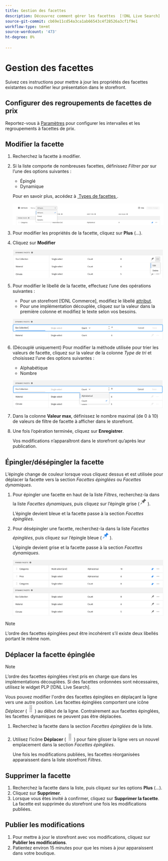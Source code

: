 ```yaml
---
title: Gestion des facettes
description: Découvrez comment gérer les facettes  [!DNL Live Search] .
source-git-commit: cb69e11cd54a3ca1ab66543c4f28526a3cf1f9e1
workflow-type: tm+mt
source-wordcount: '473'
ht-degree: 0%

---
```


# Gestion des facettes

Suivez ces instructions pour mettre à jour les propriétés des facettes existantes ou modifier leur présentation dans le storefront.

## Configurer des regroupements de facettes de prix

Reportez-vous à [Paramètres](settings.md) pour configurer les intervalles et les regroupements à facettes de prix.

## Modifier la facette

1. Recherchez la facette à modifier.
1. Si la liste comporte de nombreuses facettes, définissez *Filtrer par* sur l’une des options suivantes :

   * Épinglé
   * Dynamique

   Pour en savoir plus, accédez à [&#x200B; Types de facettes &#x200B;](facets-type.md).

   ![Filtrer les facettes](assets/facets-filter-by-cropped.png)

1. Pour modifier les propriétés de la facette, cliquez sur **Plus** (...).
1. Cliquez sur **Modifier**

   ![Modifier les options](assets/facet-edit-menu.png)

1. Pour modifier le libellé de la facette, effectuez l’une des opérations suivantes :

   * Pour un storefront [!DNL Commerce], modifiez le libellé [attribut](https://experienceleague.adobe.com/docs/commerce-admin/catalog/product-attributes/product-attributes.html?lang=fr).
   * Pour une implémentation découplée, cliquez sur la valeur dans la première colonne et modifiez le texte selon vos besoins.

   ![Modifier le libellé](assets/facet-edit-label.png)

1. (Découplé uniquement) Pour modifier la méthode utilisée pour trier les valeurs de facette, cliquez sur la valeur de la colonne *Type de tri* et choisissez l’une des options suivantes :

   * Alphabétique
   * Nombre

   ![Modifier le nombre](assets/facets-edit-count.png)

1. Dans la colonne **Valeur max**, définissez le nombre maximal (de 0 à 10) de valeurs de filtre de facette à afficher dans le storefront.
1. Une fois l’opération terminée, cliquez sur **Enregistrer**.

   Vos modifications n’apparaîtront dans le storefront qu’après leur publication.

## Épingler/désépingler la facette

L’épingle change de couleur lorsque vous cliquez dessus et est utilisée pour déplacer la facette vers la section *Facettes épinglées* ou *Facettes dynamiques*.

1. Pour épingler une facette en haut de la liste *Filtres*, recherchez-la dans la liste *Facettes dynamiques*, puis cliquez sur l’épingle grise (![Sélecteur d’épingle](assets/btn-pin-gray.png)).

   L’épingle devient bleue et la facette passe à la section *Facettes épinglées*.

1. Pour désépingler une facette, recherchez-la dans la liste *Facettes épinglées*, puis cliquez sur l’épingle bleue (![sélecteur d’épingle](assets/btn-pin-blue.png)).

   L’épingle devient grise et la facette passe à la section *Facettes dynamiques*.

   ![Facettes épinglées et dynamiques](assets/facets-pinned-unpinned.png)

>[!NOTE]
>
>L’ordre des facettes épinglées peut être incohérent s’il existe deux libellés portant le même nom.

## Déplacer la facette épinglée

>[!NOTE]
>
>L’ordre des facettes épinglées n’est pris en charge que dans les implémentations découplées. Si des facettes ordonnées sont nécessaires, utilisez le widget PLP [!DNL Live Search].

Vous pouvez modifier l&#39;ordre des facettes épinglées en déplaçant la ligne vers une autre position. Les facettes épinglées comportent une icône *Déplacer* (![Déplacer le sélecteur](assets/btn-move.png)) au début de la ligne. Contrairement aux facettes épinglées, les facettes dynamiques ne peuvent pas être déplacées.

1. Recherchez la facette dans la section *Facettes épinglées* de la liste.
1. Utilisez l’icône **Déplacer** (![Déplacer le sélecteur](assets/btn-move.png)) pour faire glisser la ligne vers un nouvel emplacement dans la section *Facettes épinglées*.

   Une fois les modifications publiées, les facettes réorganisées apparaissent dans la liste storefront *Filtres*.

## Supprimer la facette

1. Recherchez la facette dans la liste, puis cliquez sur les options **Plus** (...).
1. Cliquez sur **Supprimer**.
1. Lorsque vous êtes invité à confirmer, cliquez sur **Supprimer la facette**.
La facette est supprimée du storefront une fois les modifications publiées.

## Publier les modifications

1. Pour mettre à jour le storefront avec vos modifications, cliquez sur **Publier les modifications**.
1. Patientez environ 15 minutes pour que les mises à jour apparaissent dans votre boutique.
